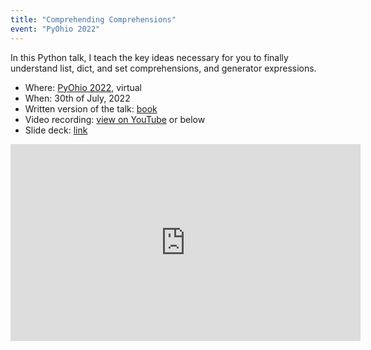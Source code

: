 ```yaml
---
title: "Comprehending Comprehensions"
event: "PyOhio 2022"
---
```


In this Python talk, I teach the key ideas necessary for you to finally understand list, dict, and set comprehensions, and generator expressions.

 - Where: [PyOhio 2022](https://www.pyohio.org/2022/program/talks/comprehending-comprehensions), virtual
 - When: 30th of July, 2022
 - Written version of the talk: [book](https://gum.co/comprehending-comprehensions)
 - Video recording: [view on YouTube](https://youtu.be/ScsElLE_Pak) or below
 - Slide deck: [link](https://github.com/mathspp/talks/blob/main/20220730_comprehending_comprehensions/slide_deck.pdf)

<div style="text-align:center">
<iframe width="560" height="315" src="https://www.youtube.com/embed/ScsElLE_Pak" title="YouTube video player" frameborder="0" allow="accelerometer; autoplay; clipboard-write; encrypted-media; gyroscope; picture-in-picture; web-share" allowfullscreen></iframe>
</div>
